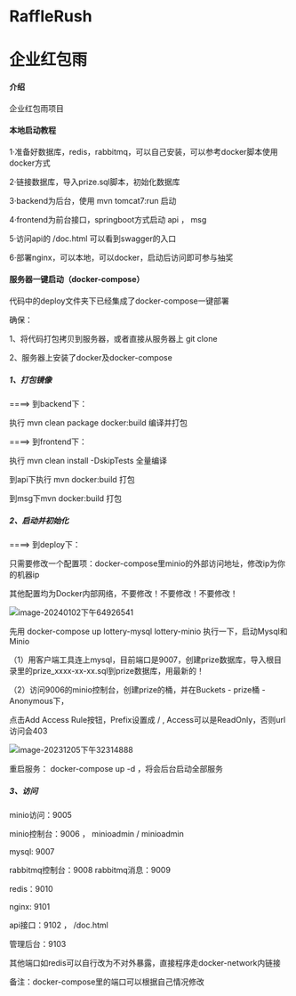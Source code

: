# RaffleRush
# 企业红包雨

#### 介绍
企业红包雨项目


#### 本地启动教程

1·准备好数据库，redis，rabbitmq，可以自己安装，可以参考docker脚本使用docker方式

2·链接数据库，导入prize.sql脚本，初始化数据库

3·backend为后台，使用 mvn tomcat7:run 启动

4·frontend为前台接口，springboot方式启动 api ， msg

5·访问api的 /doc.html 可以看到swagger的入口

6·部署nginx，可以本地，可以docker，启动后访问即可参与抽奖



#### 服务器一键启动（docker-compose）

代码中的deploy文件夹下已经集成了docker-compose一键部署

确保：

1、将代码打包拷贝到服务器，或者直接从服务器上 git clone

2、服务器上安装了docker及docker-compose



##### 1、打包镜像

====> 到backend下：

执行 mvn clean package docker:build 编译并打包



====> 到frontend下：

执行 mvn clean install -DskipTests 全量编译

到api下执行 mvn docker:build 打包

到msg下mvn docker:build 打包



##### 2、启动并初始化

====> 到deploy下：

只需要修改一个配置项：docker-compose里minio的外部访问地址，修改ip为你的机器ip

其他配置均为Docker内部网络，不要修改！不要修改！不要修改！

![image-20240102下午64926541](pic//image-20240102%E4%B8%8B%E5%8D%8864926541.png)



先用 docker-compose up lottery-mysql lottery-minio 执行一下，启动Mysql和Minio

（1）用客户端工具连上mysql，目前端口是9007，创建prize数据库，导入根目录里的prize_xxxx-xx-xx.sql到prize数据库，用最新的！

（2）访问9006的minio控制台，创建prize的桶，并在Buckets - prize桶 - Anonymous下，

点击Add Access Rule按钮，Prefix设置成  /  ,  Access可以是ReadOnly，否则url访问会403

![image-20231205下午32314888](pic//image-20231205%E4%B8%8B%E5%8D%8832314888.png)



重启服务： docker-compose up -d ，将会后台启动全部服务



##### 3、访问

minio访问：9005

minio控制台：9006  ， minioadmin /  minioadmin

mysql: 9007

rabbitmq控制台：9008
rabbitmq消息：9009

redis：9010



nginx: 9101

api接口：9102 ， /doc.html

管理后台：9103



其他端口如redis可以自行改为不对外暴露，直接程序走docker-network内链接



备注：docker-compose里的端口可以根据自己情况修改
